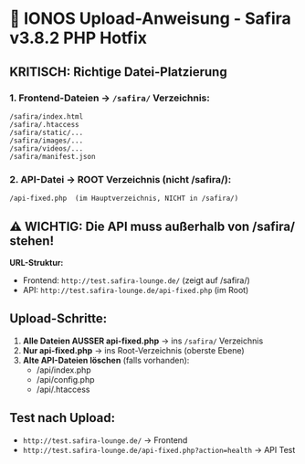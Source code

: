 # 🚀 IONOS Upload-Anweisung - Safira v3.8.2 PHP Hotfix

## KRITISCH: Richtige Datei-Platzierung

### 1. Frontend-Dateien → `/safira/` Verzeichnis:
```
/safira/index.html
/safira/.htaccess
/safira/static/...
/safira/images/...
/safira/videos/...
/safira/manifest.json
```

### 2. API-Datei → ROOT Verzeichnis (nicht /safira/):
```
/api-fixed.php  (im Hauptverzeichnis, NICHT in /safira/)
```

## ⚠️ WICHTIG: Die API muss außerhalb von /safira/ stehen!

**URL-Struktur:**
- Frontend: `http://test.safira-lounge.de/` (zeigt auf /safira/)
- API: `http://test.safira-lounge.de/api-fixed.php` (im Root)

## Upload-Schritte:

1. **Alle Dateien AUSSER api-fixed.php** → ins `/safira/` Verzeichnis
2. **Nur api-fixed.php** → ins Root-Verzeichnis (oberste Ebene)
3. **Alte API-Dateien löschen** (falls vorhanden):
   - /api/index.php
   - /api/config.php
   - /api/.htaccess

## Test nach Upload:
- `http://test.safira-lounge.de/` → Frontend
- `http://test.safira-lounge.de/api-fixed.php?action=health` → API Test